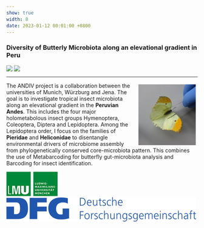 ```yaml
---
show: true
width: 8
date: 2023-01-12 00:01:00 +0800
---
```

<div class="p-4">
    <h3>Diversity of Butterly Microbiota along an elevational gradient in Peru</h3>
     <div style="display: flex; flex-wrap: wrap; gap: 4px;">
     <img data-src="{{ 'assets/images/photos/IMG_6055m.jpg' | relative_url }}" class="lazy rounded frame-img" src="{{ '/assets/images/empty_300x200.png' | relative_url }}">
  <img data-src="{{ 'assets/images/photos/IMG_5996m.jpg' | relative_url }}" class="lazy rounded frame-img" src="{{ '/assets/images/empty_300x200.png' | relative_url }}">
         </div>
 <hr />
 <img src="assets/images/photos/Peru_Pierid.jpg" 
         alt="In planta microbiome manipulation" 
         class="lazy rounded" 
         style="float: right; width: 30%; height: auto; margin: 5px;">   
<p>
The ANDIV project is a collaboration between the universities of Munich, Würzburg and Jena. The goal is to investigate tropical insect microbiota along an elevational gradient in the <strong>Peruvian Andes</strong>. This includes the four major holometabolous insect groups Hymenoptera, Coleoptera, Diptera and Lepidoptera. Among the Lepidoptera order, I focus on the families of <strong>Pieridae</strong> and <strong>Heliconidae</strong> to disentangle environmental drivers of microbiome assembly from phylogenetically conserved core-microbiota pattern. This combines the use of Metabarcoding for butterfly gut-microbiota analysis and Barcoding for insect identification.
</p>
      <img src="/assets/logo/logo64_LMU.png" alt="LMU Logo" class="img-fluid logo-img">
     <img src="/assets/logo/logo64_DFG.png" alt="DFG Logo" class="img-fluid logo-img"> 
   <div style="display: flex; flex-direction: column; align-items: start; gap: 5px;">
   </div>
</div>
